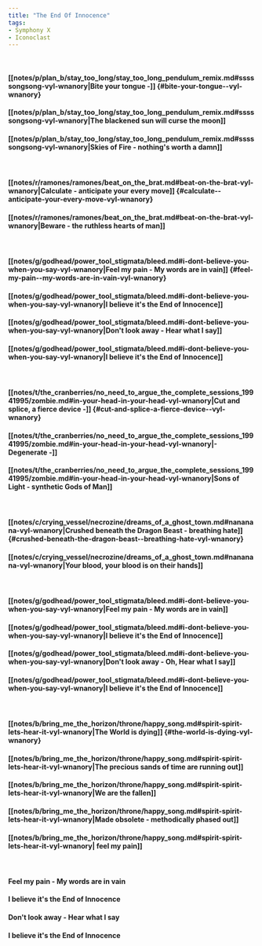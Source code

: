 ```yaml
---
title: "The End Of Innocence"
tags:
- Symphony X
- Iconoclast
---
```

&nbsp;
#### [[notes/p/plan_b/stay_too_long/stay_too_long_pendulum_remix.md#sssssongsong-vyl-wnanory|Bite your tongue -]] {#bite-your-tongue--vyl-wnanory}
#### [[notes/p/plan_b/stay_too_long/stay_too_long_pendulum_remix.md#sssssongsong-vyl-wnanory|The blackened sun will curse the moon]]
#### [[notes/p/plan_b/stay_too_long/stay_too_long_pendulum_remix.md#sssssongsong-vyl-wnanory|Skies of Fire - nothing's worth a damn]]
&nbsp;
#### [[notes/r/ramones/ramones/beat_on_the_brat.md#beat-on-the-brat-vyl-wnanory|Calculate - anticipate your every move]] {#calculate--anticipate-your-every-move-vyl-wnanory}
#### [[notes/r/ramones/ramones/beat_on_the_brat.md#beat-on-the-brat-vyl-wnanory|Beware - the ruthless hearts of man]]
&nbsp;
#### [[notes/g/godhead/power_tool_stigmata/bleed.md#i-dont-believe-you-when-you-say-vyl-wnanory|Feel my pain - My words are in vain]] {#feel-my-pain--my-words-are-in-vain-vyl-wnanory}
#### [[notes/g/godhead/power_tool_stigmata/bleed.md#i-dont-believe-you-when-you-say-vyl-wnanory|I believe it's the End of Innocence]]
#### [[notes/g/godhead/power_tool_stigmata/bleed.md#i-dont-believe-you-when-you-say-vyl-wnanory|Don't look away - Hear what I say]]
#### [[notes/g/godhead/power_tool_stigmata/bleed.md#i-dont-believe-you-when-you-say-vyl-wnanory|I believe it's the End of Innocence]]
&nbsp;
#### [[notes/t/the_cranberries/no_need_to_argue_the_complete_sessions_19941995/zombie.md#in-your-head-in-your-head-vyl-wnanory|Cut and splice, a fierce device -]] {#cut-and-splice-a-fierce-device--vyl-wnanory}
#### [[notes/t/the_cranberries/no_need_to_argue_the_complete_sessions_19941995/zombie.md#in-your-head-in-your-head-vyl-wnanory|- Degenerate -]]
#### [[notes/t/the_cranberries/no_need_to_argue_the_complete_sessions_19941995/zombie.md#in-your-head-in-your-head-vyl-wnanory|Sons of Light - synthetic Gods of Man]]
&nbsp;
#### [[notes/c/crying_vessel/necrozine/dreams_of_a_ghost_town.md#nananana-vyl-wnanory|Crushed beneath the Dragon Beast - breathing hate]] {#crushed-beneath-the-dragon-beast--breathing-hate-vyl-wnanory}
#### [[notes/c/crying_vessel/necrozine/dreams_of_a_ghost_town.md#nananana-vyl-wnanory|Your blood, your blood is on their hands]]
&nbsp;
#### [[notes/g/godhead/power_tool_stigmata/bleed.md#i-dont-believe-you-when-you-say-vyl-wnanory|Feel my pain - My words are in vain]]
#### [[notes/g/godhead/power_tool_stigmata/bleed.md#i-dont-believe-you-when-you-say-vyl-wnanory|I believe it's the End of Innocence]]
#### [[notes/g/godhead/power_tool_stigmata/bleed.md#i-dont-believe-you-when-you-say-vyl-wnanory|Don't look away - Oh, Hear what I say]]
#### [[notes/g/godhead/power_tool_stigmata/bleed.md#i-dont-believe-you-when-you-say-vyl-wnanory|I believe it's the End of Innocence]]
&nbsp;
#### [[notes/b/bring_me_the_horizon/throne/happy_song.md#spirit-spirit-lets-hear-it-vyl-wnanory|The World is dying]] {#the-world-is-dying-vyl-wnanory}
#### [[notes/b/bring_me_the_horizon/throne/happy_song.md#spirit-spirit-lets-hear-it-vyl-wnanory|The precious sands of time are running out]]
#### [[notes/b/bring_me_the_horizon/throne/happy_song.md#spirit-spirit-lets-hear-it-vyl-wnanory|We are the fallen]]
#### [[notes/b/bring_me_the_horizon/throne/happy_song.md#spirit-spirit-lets-hear-it-vyl-wnanory|Made obsolete - methodically phased out]]
#### [[notes/b/bring_me_the_horizon/throne/happy_song.md#spirit-spirit-lets-hear-it-vyl-wnanory|  feel my pain]]
&nbsp;
#### Feel my pain - My words are in vain
#### I believe it's the End of Innocence
#### Don't look away - Hear what I say
#### I believe it's the End of Innocence
